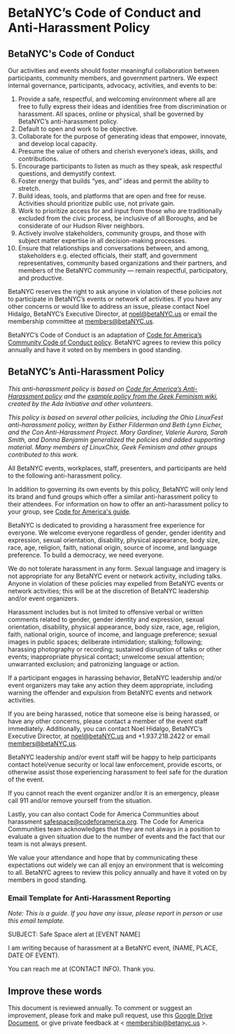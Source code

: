 # BetaNYC’s Code of Conduct and Anti-Harassment Policy


## BetaNYC's Code of Conduct

Our activities and events should foster meaningful collaboration between participants, community members, and government partners. We expect internal governance, participants, advocacy, activities, and events to be:

1. Provide a safe, respectful, and welcoming environment where all are free to fully express their ideas and identities free from discrimination or harassment. All spaces, online or physical, shall be governed by BetaNYC’s anti-harassment policy.
1. Default to open and work to be objective.
1. Collaborate for the purpose of generating ideas that empower, innovate, and develop local capacity.
1. Presume the value of others and cherish everyone’s ideas, skills, and contributions.
1. Encourage participants to listen as much as they speak, ask respectful questions, and demystify context.
1. Foster energy that builds “yes, and” ideas and permit the ability to stretch. 
1. Build ideas, tools, and platforms that are open and free for reuse. Activities should prioritize public use, not private gain.
1. Work to prioritize access for and input from those who are traditionally excluded from the civic process, be inclusive of all Boroughs, and be considerate of our Hudson River neighbors.
1. Actively involve stakeholders, community groups, and those with subject matter expertise in all decision-making processes.
1. Ensure that relationships and conversations between, and among, stakeholders e.g. elected officials, their staff, and government representatives, community based organizations and their partners, and members of the BetaNYC community — remain respectful, participatory, and productive.

BetaNYC reserves the right to ask anyone in violation of these policies not to participate in BetaNYC’s events or network of activities. If you have any other concerns or would like to address an issue, please contact Noel Hidalgo, BetaNYC’s Executive Director, at noel@betaNYC.us or email the membership committee at members@betaNYC.us.

BetaNYC’s Code of Conduct is an adaptation of [Code for America’s Community Code of Conduct policy](https://github.com/codeforamerica/codeofconduct). BetaNYC agrees to review this policy annually and have it voted on by members in good standing.



## BetaNYC’s Anti-Harassment Policy

_This anti-harassment policy is based on [Code for America’s Anti-Harassment policy](https://github.com/codeforamerica/codeofconduct) and the [example policy from the Geek Feminism wiki](http://geekfeminism.wikia.com/wiki/Conference_anti-harassment/Policy), created by the Ada Initiative and other volunteers._

_This policy is based on several other policies, including the Ohio LinuxFest anti-harassment policy, written by Esther Filderman and Beth Lynn Eicher, and the Con Anti-Harassment Project. Mary Gardiner, Valerie Aurora, Sarah Smith, and Donna Benjamin generalized the policies and added supporting material. Many members of LinuxChix, Geek Feminism and other groups contributed to this work._

All BetaNYC events, workplaces, staff, presenters, and participants are held to the following anti-harassment policy.

In addition to governing its own events by this policy, BetaNYC will only lend its brand and fund groups which offer a similar anti-harassment policy to their attendees. For information on how to offer an anti-harassment policy to your group, see [Code for America's guide](https://docs.google.com/a/codeforamerica.org/document/d/1Zg2FDt7awgfCmdcbzMwKHMb1A7KDOhs_z7ibCb3TLLQ/edit).

BetaNYC is dedicated to providing a harassment free experience for everyone. We welcome everyone regardless of gender, gender identity and expression, sexual orientation, disability, physical appearance, body size, race, age, religion, faith, national origin, source of income, and language preference. To build a democracy, we need everyone.

We do not tolerate harassment in any form. Sexual language and imagery is not appropriate for any BetaNYC event or network activity, including talks. Anyone in violation of these policies may expelled from BetaNYC events or network activities; this will be at the discretion of BetaNYC leadership and/or event organizers.

Harassment includes but is not limited to offensive verbal or written comments related to gender, gender identity and expression, sexual orientation, disability, physical appearance, body size, race, age, religion, faith, national origin, source of income, and language preference; sexual images in public spaces; deliberate intimidation; stalking; following; harassing photography or recording; sustained disruption of talks or other events; inappropriate physical contact; unwelcome sexual attention; unwarranted exclusion; and patronizing language or action.

If a participant engages in harassing behavior, BetaNYC leadership and/or event organizers may take any action they deem appropriate, including warning the offender and expulsion from BetaNYC events and network activities.

If you are being harassed, notice that someone else is being harassed, or have any other concerns, please contact a member of the event staff immediately. Additionally, you can contact Noel Hidalgo, BetaNYC’s Executive Director, at noel@betaNYC.us and +1.937.218.2422 or email members@betaNYC.us.

BetaNYC leadership and/or event staff will be happy to help participants contact hotel/venue security or local law enforcement, provide escorts, or otherwise assist those experiencing harassment to feel safe for the duration of the event. 

If you cannot reach the event organizer and/or it is an emergency, please call 911 and/or remove yourself from the situation.

Lastly, you can also contact Code for America Communities about harassment safespace@codeforamerica.org. The Code for America Communities team acknowledges that they are not always in a position to evaluate a given situation due to the number of events and the fact that our team is not always present.  

We value your attendance and hope that by communicating these expectations out widely we can all enjoy an environment that is welcoming to all.  BetaNYC agrees to review this policy annually and have it voted on by members in good standing. 

### Email Template for Anti-Harassment Reporting
_Note: This is a guide. If you have any issue, please report in person or use this email template._

SUBJECT: Safe Space alert at [EVENT NAME]

I am writing because of harassment at a BetaNYC event, (NAME, PLACE, DATE OF EVENT).

You can reach me at (CONTACT INFO). Thank you.


## Improve these words
This document is reviewed annually. To comment or suggest an improvement, please fork and make pull request, use this [Google Drive Document](https://docs.google.com/document/d/19Q5rNU_dA_OyJqs8l059343N7hRqIicmjekJhZaNZEI/edit?usp=sharing), or give private feedback at < membership@betanyc.us >.